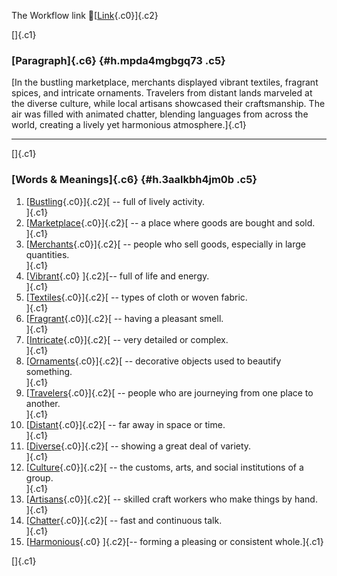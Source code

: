 The Workflow link
👏[[Link](https://www.google.com/url?q=http://www.google.com&sa=D&source=editors&ust=1757440128727830&usg=AOvVaw2johKaUJSGiFFtsQQJGUMv){.c0}]{.c2}

[]{.c1}

### [Paragraph]{.c6} {#h.mpda4mgbgq73 .c5}

[In the bustling marketplace, merchants displayed vibrant textiles,
fragrant spices, and intricate ornaments. Travelers from distant lands
marveled at the diverse culture, while local artisans showcased their
craftsmanship. The air was filled with animated chatter, blending
languages from across the world, creating a lively yet harmonious
atmosphere.]{.c1}

------------------------------------------------------------------------

[]{.c1}

### [Words & Meanings]{.c6} {#h.3aalkbh4jm0b .c5}

1.  [[Bustling](https://www.google.com/url?q=http://www.google.com&sa=D&source=editors&ust=1757440128730167&usg=AOvVaw0GaXQvfb_EHFKtptc3monN){.c0}]{.c2}[ --
    full of lively activity.\
    ]{.c1}
2.  [[Marketplace](https://www.google.com/url?q=http://www.google.com&sa=D&source=editors&ust=1757440128730719&usg=AOvVaw1ASDsDjmZ6R4TDmONrkL8j){.c0}]{.c2}[ --
    a place where goods are bought and sold.\
    ]{.c1}
3.  [[Merchants](https://www.google.com/url?q=http://www.google.com&sa=D&source=editors&ust=1757440128731251&usg=AOvVaw240EaWKLMgBweIAhFI9RQ1){.c0}]{.c2}[ --
    people who sell goods, especially in large quantities.\
    ]{.c1}
4.  [[Vibrant](https://www.google.com/url?q=http://www.google.com&sa=D&source=editors&ust=1757440128731823&usg=AOvVaw1CYQP7Cno3CK7YFZ8f7YVE){.c0}
    ]{.c2}[-- full of life and energy.\
    ]{.c1}
5.  [[Textiles](https://www.google.com/url?q=http://www.google.com&sa=D&source=editors&ust=1757440128732225&usg=AOvVaw0cpTPmr4xI8e0Et7wPT6U1){.c0}]{.c2}[ --
    types of cloth or woven fabric.\
    ]{.c1}
6.  [[Fragrant](https://www.google.com/url?q=http://www.google.com&sa=D&source=editors&ust=1757440128732676&usg=AOvVaw2BA-e010aY0_CllE4BJRCJ){.c0}]{.c2}[ --
    having a pleasant smell.\
    ]{.c1}
7.  [[Intricate](https://www.google.com/url?q=http://www.google.com&sa=D&source=editors&ust=1757440128733083&usg=AOvVaw07lVXKXN4zx7OloD938bB7){.c0}]{.c2}[ --
    very detailed or complex.\
    ]{.c1}
8.  [[Ornaments](https://www.google.com/url?q=http://www.google.com&sa=D&source=editors&ust=1757440128733496&usg=AOvVaw2FPlWSEEZmeTnFPKmSi2ih){.c0}]{.c2}[ --
    decorative objects used to beautify something.\
    ]{.c1}
9.  [[Travelers](https://www.google.com/url?q=http://www.google.com&sa=D&source=editors&ust=1757440128733895&usg=AOvVaw0mLmpxNb0JORiBq2bsi8Pp){.c0}]{.c2}[ --
    people who are journeying from one place to another.\
    ]{.c1}
10. [[Distant](https://www.google.com/url?q=http://www.google.com&sa=D&source=editors&ust=1757440128734337&usg=AOvVaw2fYe1QzMbfM2T87I1QbCti){.c0}]{.c2}[ --
    far away in space or time.\
    ]{.c1}
11. [[Diverse](https://www.google.com/url?q=http://www.google.com&sa=D&source=editors&ust=1757440128734696&usg=AOvVaw3ahCuIB2w9-ycZLJtFot1o){.c0}]{.c2}[ --
    showing a great deal of variety.\
    ]{.c1}
12. [[Culture](https://www.google.com/url?q=http://www.google.com&sa=D&source=editors&ust=1757440128735101&usg=AOvVaw1S909LSbnmo_YHqMumDLgW){.c0}]{.c2}[ --
    the customs, arts, and social institutions of a group.\
    ]{.c1}
13. [[Artisans](https://www.google.com/url?q=http://www.google.com&sa=D&source=editors&ust=1757440128735532&usg=AOvVaw0S_ZrT8OHAdjQQeYpnet56){.c0}]{.c2}[ --
    skilled craft workers who make things by hand.\
    ]{.c1}
14. [[Chatter](https://www.google.com/url?q=http://www.google.com&sa=D&source=editors&ust=1757440128746073&usg=AOvVaw3i7r-aFjOSY7iYuLXy6aKU){.c0}]{.c2}[ --
    fast and continuous talk.\
    ]{.c1}
15. [[Harmonious](https://www.google.com/url?q=http://www.google.com&sa=D&source=editors&ust=1757440128746631&usg=AOvVaw2IdMBTQ5E8gsZUhfRpjgI4){.c0}
    ]{.c2}[-- forming a pleasing or consistent whole.]{.c1}

[]{.c1}
